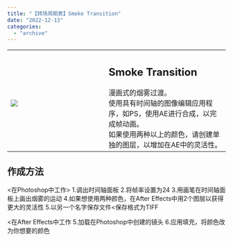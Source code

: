 ```yaml
---
title: "【转场周期表】Smoke Transition"
date: "2022-12-13"
categories: 
  - "archive"
---
```


<table><tbody><tr><td style="width: 44.7932%;"><h2 class="title_title__ceXO0"><img src="https://mir.yuelili.com/2022/12/bfe333fb8a0c25011dd516657c2c3239.gif"></h2></td><td style="width: 97.0525%;"><h2 class="title_title__ceXO0">Smoke Transition</h2>漫画式的烟雾过渡。<div></div>使用具有时间轴的图像编辑应用程序，如PS，使用AE进行合成，以完成帧动画。<div></div>如果使用两种以上的颜色，请创建单独的图层，以增加在AE中的灵活性。</td></tr></tbody></table>

## 作成方法

<在Photoshop中工作> 1.调出时间轴面板 2.将帧率设置为24 3.用画笔在时间轴面板上画出烟雾的运动 4.如果想使用两种颜色，在After Effects中用2个图层以获得更大的灵活性 5.以另一个名字保存文件<保存格式为TIFF

<在After Effects中工作 5.加载在Photoshop中创建的镜头 6.应用填充，将颜色改为你想要的颜色
